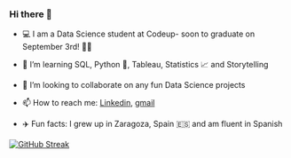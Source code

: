 ### Hi there 👋

<!--
**natasharivers/natasharivers** is a ✨ _special_ ✨ repository because its `README.md` (this file) appears on your GitHub profile.
-->

- :computer: I am a Data Science student at Codeup- soon to graduate on September 3rd! :woman_student:
- 🌱 I’m learning SQL, Python :snake:, Tableau, Statistics :chart_with_upwards_trend: and Storytelling
- 👯 I’m looking to collaborate on any fun Data Science projects
- 📫 How to reach me: [Linkedin](https://www.linkedin.com/in/natasha-rivers/), [gmail](natasha.tanya.rivers@gmail.com)

- :airplane: Fun facts: I grew up in Zaragoza, Spain :es: and am fluent in Spanish

[![GitHub Streak](https://github-readme-streak-stats.herokuapp.com?user=natasharivers&theme=merko)](https://git.io/streak-stats)
